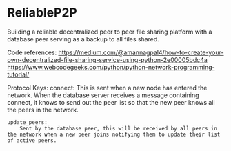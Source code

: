 # ReliableP2P
Building a reliable decentralized peer to peer file sharing platform with a database peer serving as a backup to all files shared.

Code references:
https://medium.com/@amannagpal4/how-to-create-your-own-decentralized-file-sharing-service-using-python-2e00005bdc4a
https://www.webcodegeeks.com/python/python-network-programming-tutorial/

Protocol Keys:
    connect: 
        This is sent when a new node has entered the       
        network. When the database server receives a message containing connect, it knows to send out the peer list so that the new peer knows all the peers in the network.

    update_peers:
        Sent by the database peer, this will be received by all peers in the network when a new peer joins notifying them to update their list of active peers.